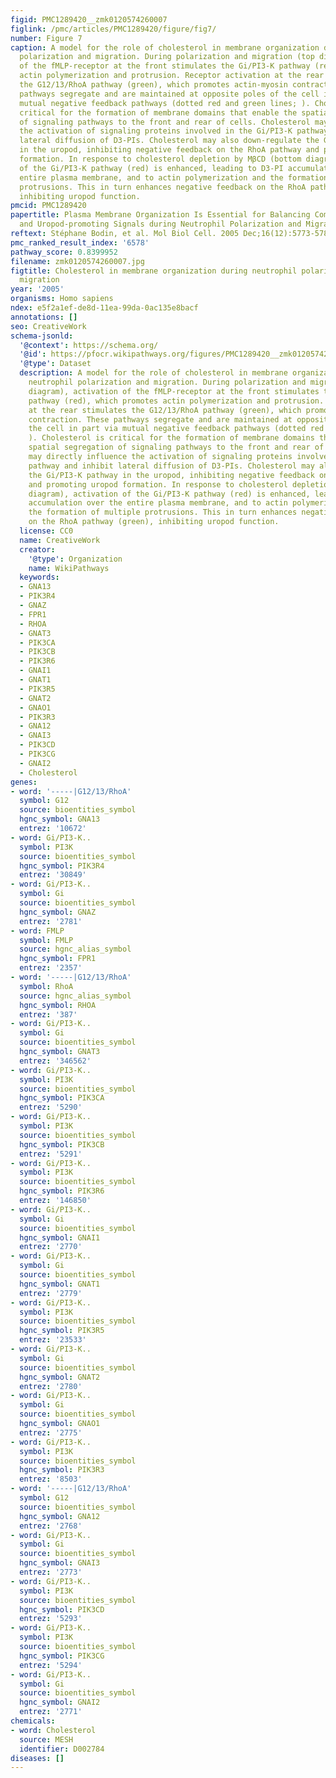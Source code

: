 ```yaml
---
figid: PMC1289420__zmk0120574260007
figlink: /pmc/articles/PMC1289420/figure/fig7/
number: Figure 7
caption: A model for the role of cholesterol in membrane organization during neutrophil
  polarization and migration. During polarization and migration (top diagram), activation
  of the fMLP-receptor at the front stimulates the Gi/PI3-K pathway (red), which promotes
  actin polymerization and protrusion. Receptor activation at the rear stimulates
  the G12/13/RhoA pathway (green), which promotes actin-myosin contraction. These
  pathways segregate and are maintained at opposite poles of the cell in part via
  mutual negative feedback pathways (dotted red and green lines; ). Cholesterol is
  critical for the formation of membrane domains that enable the spatial segregation
  of signaling pathways to the front and rear of cells. Cholesterol may directly influence
  the activation of signaling proteins involved in the Gi/PI3-K pathway and inhibit
  lateral diffusion of D3-PIs. Cholesterol may also down-regulate the Gi/PI3-K pathway
  in the uropod, inhibiting negative feedback on the RhoA pathway and promoting uropod
  formation. In response to cholesterol depletion by MβCD (bottom diagram), activation
  of the Gi/PI3-K pathway (red) is enhanced, leading to D3-PI accumulation over the
  entire plasma membrane, and to actin polymerization and the formation of multiple
  protrusions. This in turn enhances negative feedback on the RhoA pathway (green),
  inhibiting uropod function.
pmcid: PMC1289420
papertitle: Plasma Membrane Organization Is Essential for Balancing Competing Pseudopod-
  and Uropod-promoting Signals during Neutrophil Polarization and Migration.
reftext: Stéphane Bodin, et al. Mol Biol Cell. 2005 Dec;16(12):5773-5783.
pmc_ranked_result_index: '6578'
pathway_score: 0.8399952
filename: zmk0120574260007.jpg
figtitle: Cholesterol in membrane organization during neutrophil polarization and
  migration
year: '2005'
organisms: Homo sapiens
ndex: e5f2a1ef-de8d-11ea-99da-0ac135e8bacf
annotations: []
seo: CreativeWork
schema-jsonld:
  '@context': https://schema.org/
  '@id': https://pfocr.wikipathways.org/figures/PMC1289420__zmk0120574260007.html
  '@type': Dataset
  description: A model for the role of cholesterol in membrane organization during
    neutrophil polarization and migration. During polarization and migration (top
    diagram), activation of the fMLP-receptor at the front stimulates the Gi/PI3-K
    pathway (red), which promotes actin polymerization and protrusion. Receptor activation
    at the rear stimulates the G12/13/RhoA pathway (green), which promotes actin-myosin
    contraction. These pathways segregate and are maintained at opposite poles of
    the cell in part via mutual negative feedback pathways (dotted red and green lines;
    ). Cholesterol is critical for the formation of membrane domains that enable the
    spatial segregation of signaling pathways to the front and rear of cells. Cholesterol
    may directly influence the activation of signaling proteins involved in the Gi/PI3-K
    pathway and inhibit lateral diffusion of D3-PIs. Cholesterol may also down-regulate
    the Gi/PI3-K pathway in the uropod, inhibiting negative feedback on the RhoA pathway
    and promoting uropod formation. In response to cholesterol depletion by MβCD (bottom
    diagram), activation of the Gi/PI3-K pathway (red) is enhanced, leading to D3-PI
    accumulation over the entire plasma membrane, and to actin polymerization and
    the formation of multiple protrusions. This in turn enhances negative feedback
    on the RhoA pathway (green), inhibiting uropod function.
  license: CC0
  name: CreativeWork
  creator:
    '@type': Organization
    name: WikiPathways
  keywords:
  - GNA13
  - PIK3R4
  - GNAZ
  - FPR1
  - RHOA
  - GNAT3
  - PIK3CA
  - PIK3CB
  - PIK3R6
  - GNAI1
  - GNAT1
  - PIK3R5
  - GNAT2
  - GNAO1
  - PIK3R3
  - GNA12
  - GNAI3
  - PIK3CD
  - PIK3CG
  - GNAI2
  - Cholesterol
genes:
- word: '-----|G12/13/RhoA'
  symbol: G12
  source: bioentities_symbol
  hgnc_symbol: GNA13
  entrez: '10672'
- word: Gi/PI3-K..
  symbol: PI3K
  source: bioentities_symbol
  hgnc_symbol: PIK3R4
  entrez: '30849'
- word: Gi/PI3-K..
  symbol: Gi
  source: bioentities_symbol
  hgnc_symbol: GNAZ
  entrez: '2781'
- word: FMLP
  symbol: FMLP
  source: hgnc_alias_symbol
  hgnc_symbol: FPR1
  entrez: '2357'
- word: '-----|G12/13/RhoA'
  symbol: RhoA
  source: hgnc_alias_symbol
  hgnc_symbol: RHOA
  entrez: '387'
- word: Gi/PI3-K..
  symbol: Gi
  source: bioentities_symbol
  hgnc_symbol: GNAT3
  entrez: '346562'
- word: Gi/PI3-K..
  symbol: PI3K
  source: bioentities_symbol
  hgnc_symbol: PIK3CA
  entrez: '5290'
- word: Gi/PI3-K..
  symbol: PI3K
  source: bioentities_symbol
  hgnc_symbol: PIK3CB
  entrez: '5291'
- word: Gi/PI3-K..
  symbol: PI3K
  source: bioentities_symbol
  hgnc_symbol: PIK3R6
  entrez: '146850'
- word: Gi/PI3-K..
  symbol: Gi
  source: bioentities_symbol
  hgnc_symbol: GNAI1
  entrez: '2770'
- word: Gi/PI3-K..
  symbol: Gi
  source: bioentities_symbol
  hgnc_symbol: GNAT1
  entrez: '2779'
- word: Gi/PI3-K..
  symbol: PI3K
  source: bioentities_symbol
  hgnc_symbol: PIK3R5
  entrez: '23533'
- word: Gi/PI3-K..
  symbol: Gi
  source: bioentities_symbol
  hgnc_symbol: GNAT2
  entrez: '2780'
- word: Gi/PI3-K..
  symbol: Gi
  source: bioentities_symbol
  hgnc_symbol: GNAO1
  entrez: '2775'
- word: Gi/PI3-K..
  symbol: PI3K
  source: bioentities_symbol
  hgnc_symbol: PIK3R3
  entrez: '8503'
- word: '-----|G12/13/RhoA'
  symbol: G12
  source: bioentities_symbol
  hgnc_symbol: GNA12
  entrez: '2768'
- word: Gi/PI3-K..
  symbol: Gi
  source: bioentities_symbol
  hgnc_symbol: GNAI3
  entrez: '2773'
- word: Gi/PI3-K..
  symbol: PI3K
  source: bioentities_symbol
  hgnc_symbol: PIK3CD
  entrez: '5293'
- word: Gi/PI3-K..
  symbol: PI3K
  source: bioentities_symbol
  hgnc_symbol: PIK3CG
  entrez: '5294'
- word: Gi/PI3-K..
  symbol: Gi
  source: bioentities_symbol
  hgnc_symbol: GNAI2
  entrez: '2771'
chemicals:
- word: Cholesterol
  source: MESH
  identifier: D002784
diseases: []
---
```

